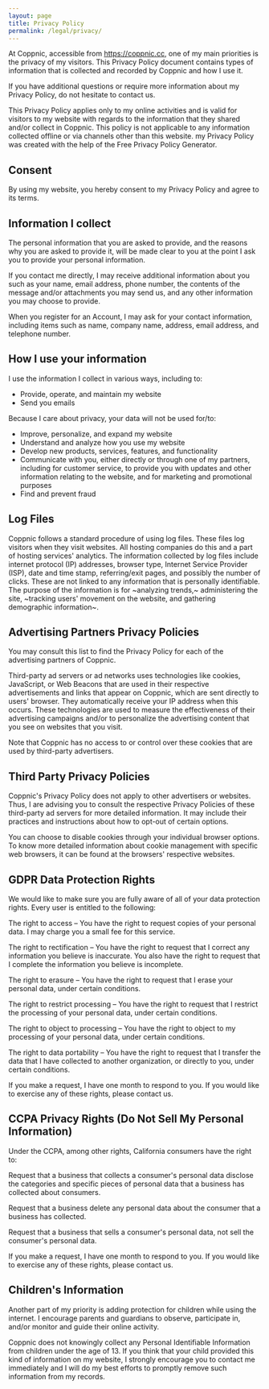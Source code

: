 ```yaml
---
layout: page
title: Privacy Policy
permalink: /legal/privacy/
---
```


At Coppnic, accessible from https://coppnic.cc, one of my main priorities is the privacy of my visitors. This Privacy Policy document contains types of information that is collected and recorded by Coppnic and how I use it.

If you have additional questions or require more information about my Privacy Policy, do not hesitate to contact us.

This Privacy Policy applies only to my online activities and is valid for visitors to my website with regards to the information that they shared and/or collect in Coppnic. This policy is not applicable to any information collected offline or via channels other than this website. my Privacy Policy was created with the help of the Free Privacy Policy Generator.

## Consent
By using my website, you hereby consent to my Privacy Policy and agree to its terms.

## Information I collect
The personal information that you are asked to provide, and the reasons why you are asked to provide it, will be made clear to you at the point I ask you to provide your personal information.

If you contact me directly, I may receive additional information about you such as your name, email address, phone number, the contents of the message and/or attachments you may send us, and any other information you may choose to provide.

When you register for an Account, I may ask for your contact information, including items such as name, company name, address, email address, and telephone number.

## How I use your information
I use the information I collect in various ways, including to:
* Provide, operate, and maintain my website
* Send you emails

Because I care about privacy, your data will not be used for/to:
* Improve, personalize, and expand my website
* Understand and analyze how you use my website
* Develop new products, services, features, and functionality
* Communicate with you, either directly or through one of my partners, including for customer service, to provide you with updates and other information relating to the website, and for marketing and promotional purposes
* Find and prevent fraud

## Log Files
Coppnic follows a standard procedure of using log files. These files log visitors when they visit websites. All hosting companies do this and a part of hosting services' analytics. The information collected by log files include internet protocol (IP) addresses, browser type, Internet Service Provider (ISP), date and time stamp, referring/exit pages, and possibly the number of clicks. These are not linked to any information that is personally identifiable. The purpose of the information is for ~analyzing trends,~ administering the site, ~tracking users' movement on the website, and gathering demographic information~.

## Advertising Partners Privacy Policies
You may consult this list to find the Privacy Policy for each of the advertising partners of Coppnic.

Third-party ad servers or ad networks uses technologies like cookies, JavaScript, or Web Beacons that are used in their respective advertisements and links that appear on Coppnic, which are sent directly to users' browser. They automatically receive your IP address when this occurs. These technologies are used to measure the effectiveness of their advertising campaigns and/or to personalize the advertising content that you see on websites that you visit.

Note that Coppnic has no access to or control over these cookies that are used by third-party advertisers.

## Third Party Privacy Policies
Coppnic's Privacy Policy does not apply to other advertisers or websites. Thus, I are advising you to consult the respective Privacy Policies of these third-party ad servers for more detailed information. It may include their practices and instructions about how to opt-out of certain options.

You can choose to disable cookies through your individual browser options. To know more detailed information about cookie management with specific web browsers, it can be found at the browsers' respective websites.

## GDPR Data Protection Rights
We would like to make sure you are fully aware of all of your data protection rights. Every user is entitled to the following:

The right to access – You have the right to request copies of your personal data. I may charge you a small fee for this service.

The right to rectification – You have the right to request that I correct any information you believe is inaccurate. You also have the right to request that I complete the information you believe is incomplete.

The right to erasure – You have the right to request that I erase your personal data, under certain conditions.

The right to restrict processing – You have the right to request that I restrict the processing of your personal data, under certain conditions.

The right to object to processing – You have the right to object to my processing of your personal data, under certain conditions.

The right to data portability – You have the right to request that I transfer the data that I have collected to another organization, or directly to you, under certain conditions.

If you make a request, I have one month to respond to you. If you would like to exercise any of these rights, please contact us.

## CCPA Privacy Rights (Do Not Sell My Personal Information)
Under the CCPA, among other rights, California consumers have the right to:

Request that a business that collects a consumer's personal data disclose the categories and specific pieces of personal data that a business has collected about consumers.

Request that a business delete any personal data about the consumer that a business has collected.

Request that a business that sells a consumer's personal data, not sell the consumer's personal data.

If you make a request, I have one month to respond to you. If you would like to exercise any of these rights, please contact us.

## Children's Information
Another part of my priority is adding protection for children while using the internet. I encourage parents and guardians to observe, participate in, and/or monitor and guide their online activity.

Coppnic does not knowingly collect any Personal Identifiable Information from children under the age of 13. If you think that your child provided this kind of information on my website, I strongly encourage you to contact me immediately and I will do my best efforts to promptly remove such information from my records.